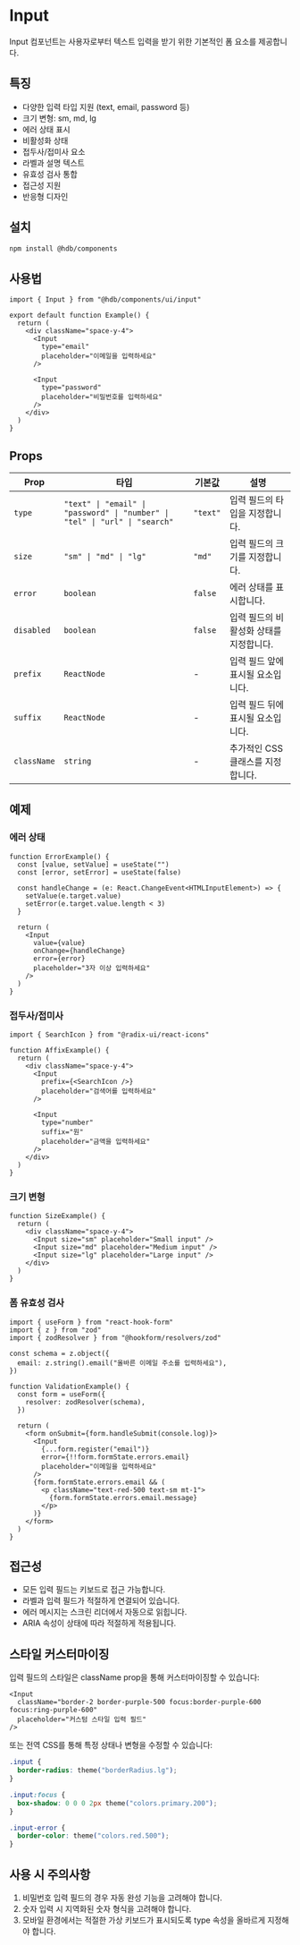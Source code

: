 # Input

Input 컴포넌트는 사용자로부터 텍스트 입력을 받기 위한 기본적인 폼 요소를 제공합니다.

## 특징

- 다양한 입력 타입 지원 (text, email, password 등)
- 크기 변형: sm, md, lg
- 에러 상태 표시
- 비활성화 상태
- 접두사/접미사 요소
- 라벨과 설명 텍스트
- 유효성 검사 통합
- 접근성 지원
- 반응형 디자인

## 설치

```bash
npm install @hdb/components
```

## 사용법

```tsx
import { Input } from "@hdb/components/ui/input"

export default function Example() {
  return (
    <div className="space-y-4">
      <Input
        type="email"
        placeholder="이메일을 입력하세요"
      />
      
      <Input
        type="password"
        placeholder="비밀번호를 입력하세요"
      />
    </div>
  )
}
```

## Props

| Prop | 타입 | 기본값 | 설명 |
|------|------|--------|------|
| `type` | `"text" \| "email" \| "password" \| "number" \| "tel" \| "url" \| "search"` | `"text"` | 입력 필드의 타입을 지정합니다. |
| `size` | `"sm" \| "md" \| "lg"` | `"md"` | 입력 필드의 크기를 지정합니다. |
| `error` | `boolean` | `false` | 에러 상태를 표시합니다. |
| `disabled` | `boolean` | `false` | 입력 필드의 비활성화 상태를 지정합니다. |
| `prefix` | `ReactNode` | - | 입력 필드 앞에 표시될 요소입니다. |
| `suffix` | `ReactNode` | - | 입력 필드 뒤에 표시될 요소입니다. |
| `className` | `string` | - | 추가적인 CSS 클래스를 지정합니다. |

## 예제

### 에러 상태

```tsx
function ErrorExample() {
  const [value, setValue] = useState("")
  const [error, setError] = useState(false)
  
  const handleChange = (e: React.ChangeEvent<HTMLInputElement>) => {
    setValue(e.target.value)
    setError(e.target.value.length < 3)
  }
  
  return (
    <Input
      value={value}
      onChange={handleChange}
      error={error}
      placeholder="3자 이상 입력하세요"
    />
  )
}
```

### 접두사/접미사

```tsx
import { SearchIcon } from "@radix-ui/react-icons"

function AffixExample() {
  return (
    <div className="space-y-4">
      <Input
        prefix={<SearchIcon />}
        placeholder="검색어를 입력하세요"
      />
      
      <Input
        type="number"
        suffix="원"
        placeholder="금액을 입력하세요"
      />
    </div>
  )
}
```

### 크기 변형

```tsx
function SizeExample() {
  return (
    <div className="space-y-4">
      <Input size="sm" placeholder="Small input" />
      <Input size="md" placeholder="Medium input" />
      <Input size="lg" placeholder="Large input" />
    </div>
  )
}
```

### 폼 유효성 검사

```tsx
import { useForm } from "react-hook-form"
import { z } from "zod"
import { zodResolver } from "@hookform/resolvers/zod"

const schema = z.object({
  email: z.string().email("올바른 이메일 주소를 입력하세요"),
})

function ValidationExample() {
  const form = useForm({
    resolver: zodResolver(schema),
  })
  
  return (
    <form onSubmit={form.handleSubmit(console.log)}>
      <Input
        {...form.register("email")}
        error={!!form.formState.errors.email}
        placeholder="이메일을 입력하세요"
      />
      {form.formState.errors.email && (
        <p className="text-red-500 text-sm mt-1">
          {form.formState.errors.email.message}
        </p>
      )}
    </form>
  )
}
```

## 접근성

- 모든 입력 필드는 키보드로 접근 가능합니다.
- 라벨과 입력 필드가 적절하게 연결되어 있습니다.
- 에러 메시지는 스크린 리더에서 자동으로 읽힙니다.
- ARIA 속성이 상태에 따라 적절하게 적용됩니다.

## 스타일 커스터마이징

입력 필드의 스타일은 className prop을 통해 커스터마이징할 수 있습니다:

```tsx
<Input
  className="border-2 border-purple-500 focus:border-purple-600 focus:ring-purple-600"
  placeholder="커스텀 스타일 입력 필드"
/>
```

또는 전역 CSS를 통해 특정 상태나 변형을 수정할 수 있습니다:

```css
.input {
  border-radius: theme("borderRadius.lg");
}

.input:focus {
  box-shadow: 0 0 0 2px theme("colors.primary.200");
}

.input-error {
  border-color: theme("colors.red.500");
}
```

## 사용 시 주의사항

1. 비밀번호 입력 필드의 경우 자동 완성 기능을 고려해야 합니다.
2. 숫자 입력 시 지역화된 숫자 형식을 고려해야 합니다.
3. 모바일 환경에서는 적절한 가상 키보드가 표시되도록 type 속성을 올바르게 지정해야 합니다.
